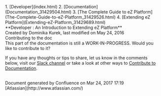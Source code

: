 <div id="page">
<div id="main" class="aui-page-panel">
<div id="main-header">
<div id="breadcrumb-section">
1.  [Developer](index.html)
2.  [Documentation](Documentation_31429504.html)
3.  [The Complete Guide to eZ Platform](The-Complete-Guide-to-eZ-Platform_31429526.html)
4.  [Extending eZ Platform](Extending-eZ-Platform_31429689.html)

</div>
**Developer : An Introduction to Extending eZ Platform**

</div>
<div id="content" class="view">
<div class="page-metadata">
Created by Dominika Kurek, last modified on May 24, 2016

</div>
<div id="main-content" class="wiki-content group">
<div class="contentLayout2">
<div class="columnLayout two-right-sidebar"
data-layout="two-right-sidebar">
<div class="cell normal" data-type="normal">
<div class="innerCell">
<div
class="confluence-information-macro confluence-information-macro-tip">
Contributing to the doc

<div class="confluence-information-macro-body">
This part of the documentation is still a WORK-IN-PROGRESS. Would you like to contribute to it?

If you have any thoughts or tips to share, let us know in the comments below, visit our [Slack channel](http://ez-community-on-slack.herokuapp.com/) or take a look at other ways to [Contribute to Documentation](Contribute-to-Documentation_31429594.html).

</div>
</div>
</div>
</div>
<div class="cell aside" data-type="aside">
<div class="innerCell">
 

</div>
</div>
</div>
</div>
</div>
</div>
</div>
<div id="footer" role="contentinfo">
<div class="section footer-body">
Document generated by Confluence on Mar 24, 2017 17:19

<div id="footer-logo">
[Atlassian](http://www.atlassian.com/)

</div>
</div>
</div>
</div>

